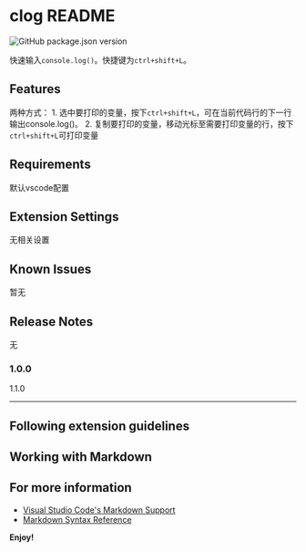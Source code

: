 # clog README
<img alt="GitHub package.json version" src="https://img.shields.io/github/package-json/v/log1997/vscode-plugin-autoConsolelog">

快速输入```console.log()```。快捷键为```ctrl+shift+L```。

## Features

两种方式：
    1. 选中要打印的变量，按下```ctrl+shift+L```，可在当前代码行的下一行输出console.log()。
    2. 复制要打印的变量，移动光标至需要打印变量的行，按下```ctrl+shift+L```可打印变量

## Requirements

默认vscode配置
## Extension Settings

无相关设置

## Known Issues

暂无

## Release Notes

无

### 1.0.0

1.1.0

---

## Following extension guidelines



## Working with Markdown



## For more information

* [Visual Studio Code's Markdown Support](http://code.visualstudio.com/docs/languages/markdown)
* [Markdown Syntax Reference](https://help.github.com/articles/markdown-basics/)

**Enjoy!**
